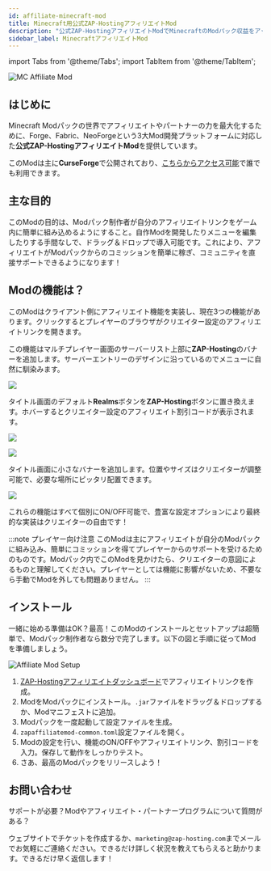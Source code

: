 ```yaml
---
id: affiliate-minecraft-mod
title: Minecraft用公式ZAP-HostingアフィリエイトMod
description: "公式ZAP-HostingアフィリエイトModでMinecraftのModパック収益をアップ！コミュニティをサポートしよう → 今すぐチェック"
sidebar_label: MinecraftアフィリエイトMod
---
```


import Tabs from '@theme/Tabs';
import TabItem from '@theme/TabItem';

![MC Affiliate Mod](https://screensaver01.zap-hosting.com/index.php/s/di9t3gGemLFL5wk/preview)

## はじめに

Minecraft Modパックの世界でアフィリエイトやパートナーの力を最大化するために、Forge、Fabric、NeoForgeという3大Mod開発プラットフォームに対応した**公式ZAP-HostingアフィリエイトMod**を提供しています。

このModは主に**CurseForge**で公開されており、[こちらからアクセス可能](https://zap-hosting.com/mc-affiliate-mod)で誰でも利用できます。

## 主な目的

このModの目的は、Modパック制作者が自分のアフィリエイトリンクをゲーム内に簡単に組み込めるようにすること。自作Modを開発したりメニューを編集したりする手間なしで、ドラッグ＆ドロップで導入可能です。これにより、アフィリエイトがModパックからのコミッションを簡単に稼ぎ、コミュニティを直接サポートできるようになります！

## Modの機能は？

このModはクライアント側にアフィリエイト機能を実装し、現在3つの機能があります。クリックするとプレイヤーのブラウザがクリエイター設定のアフィリエイトリンクを開きます。

<Tabs>
<TabItem value="multiplayer-screen-banner" label="マルチプレイヤースクリーンバナー" default>

この機能はマルチプレイヤー画面のサーバーリスト上部に**ZAP-Hosting**のバナーを追加します。サーバーエントリーのデザインに沿っているのでメニューに自然に馴染みます。

![](https://screensaver01.zap-hosting.com/index.php/s/83k2XqLQHrCeXe7/preview)

</TabItem>

<TabItem value="title-screen-realms-button" label="タイトル画面のRealmsボタン">

タイトル画面のデフォルト**Realms**ボタンを**ZAP-Hosting**ボタンに置き換えます。ホバーするとクリエイター設定のアフィリエイト割引コードが表示されます。

![](https://screensaver01.zap-hosting.com/index.php/s/wbrB8MnR6Zpi8bm/preview)

![](https://screensaver01.zap-hosting.com/index.php/s/BQxXa5QWfggqJWq/preview)

</TabItem>

<TabItem value="title-screen-banner" label="タイトル画面バナー">

タイトル画面に小さなバナーを追加します。位置やサイズはクリエイターが調整可能で、必要な場所にピッタリ配置できます。

![](https://screensaver01.zap-hosting.com/index.php/s/z3nGnpBQZ2HXSq9/preview)

</TabItem>
</Tabs>

これらの機能はすべて個別にON/OFF可能で、豊富な設定オプションにより最終的な実装はクリエイターの自由です！

:::note プレイヤー向け注意
このModは主にアフィリエイトが自分のModパックに組み込み、簡単にコミッションを得てプレイヤーからのサポートを受けるためのものです。Modパック内でこのModを見かけたら、クリエイターの意図によるものと理解してください。プレイヤーとしては機能に影響がないため、不要なら手動でModを外しても問題ありません。
:::

## インストール

一緒に始める準備はOK？最高！このModのインストールとセットアップは超簡単で、Modパック制作者なら数分で完了します。以下の図と手順に従ってModを準備しましょう。

![Affiliate Mod Setup](https://screensaver01.zap-hosting.com/index.php/s/BfdYJpMjGNjBF99/preview)

1) [ZAP-Hostingアフィリエイトダッシュボード](https://zap-hosting.com/en/customer/affiliate/)でアフィリエイトリンクを作成。
2) ModをModパックにインストール。`.jar`ファイルをドラッグ＆ドロップするか、Modマニフェストに追加。
3) Modパックを一度起動して設定ファイルを生成。
4) `zapaffiliatemod-common.toml`設定ファイルを開く。
5) Modの設定を行い、機能のON/OFFやアフィリエイトリンク、割引コードを入力。保存して動作をしっかりテスト。
6) さあ、最高のModパックをリリースしよう！

## お問い合わせ

サポートが必要？Modやアフィリエイト・パートナープログラムについて質問がある？

ウェブサイトでチケットを作成するか、`marketing@zap-hosting.com`までメールでお気軽にご連絡ください。できるだけ詳しく状況を教えてもらえると助かります。できるだけ早く返信します！